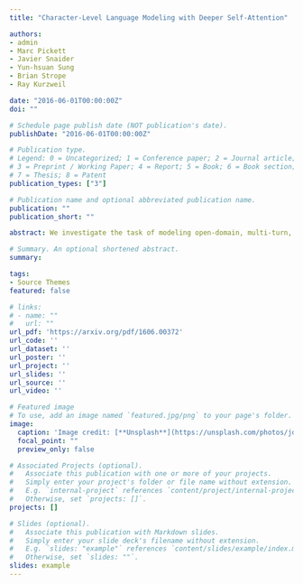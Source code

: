 ```yaml
---
title: "Character-Level Language Modeling with Deeper Self-Attention"

authors:
- admin
- Marc Pickett
- Javier Snaider
- Yun-hsuan Sung
- Brian Strope
- Ray Kurzweil

date: "2016-06-01T00:00:00Z"
doi: ""

# Schedule page publish date (NOT publication's date).
publishDate: "2016-06-01T00:00:00Z"

# Publication type.
# Legend: 0 = Uncategorized; 1 = Conference paper; 2 = Journal article;
# 3 = Preprint / Working Paper; 4 = Report; 5 = Book; 6 = Book section;
# 7 = Thesis; 8 = Patent
publication_types: ["3"]

# Publication name and optional abbreviated publication name.
publication: ""
publication_short: ""

abstract: We investigate the task of modeling open-domain, multi-turn, unstructured, multi-participant, conversational dialogue. We specifically study the effect of incorporating different elements of the conversation. Unlike previous efforts, which focused on modeling messages and responses, we extend the modeling to long context and participant's history. Our system does not rely on handwritten rules or engineered features; instead, we train deep neural networks on a large conversational dataset. In particular, we exploit the structure of Reddit comments and posts to extract 2.1 billion messages and 133 million conversations. We evaluate our models on the task of predicting the next response in a conversation, and we find that modeling both context and participants improves prediction accuracy.

# Summary. An optional shortened abstract.
summary:

tags:
- Source Themes
featured: false

# links:
# - name: ""
#   url: ""
url_pdf: 'https://arxiv.org/pdf/1606.00372'
url_code: ''
url_dataset: ''
url_poster: ''
url_project: ''
url_slides: ''
url_source: ''
url_video: ''

# Featured image
# To use, add an image named `featured.jpg/png` to your page's folder. 
image:
  caption: 'Image credit: [**Unsplash**](https://unsplash.com/photos/jdD8gXaTZsc)'
  focal_point: ""
  preview_only: false

# Associated Projects (optional).
#   Associate this publication with one or more of your projects.
#   Simply enter your project's folder or file name without extension.
#   E.g. `internal-project` references `content/project/internal-project/index.md`.
#   Otherwise, set `projects: []`.
projects: []

# Slides (optional).
#   Associate this publication with Markdown slides.
#   Simply enter your slide deck's filename without extension.
#   E.g. `slides: "example"` references `content/slides/example/index.md`.
#   Otherwise, set `slides: ""`.
slides: example
---
```

